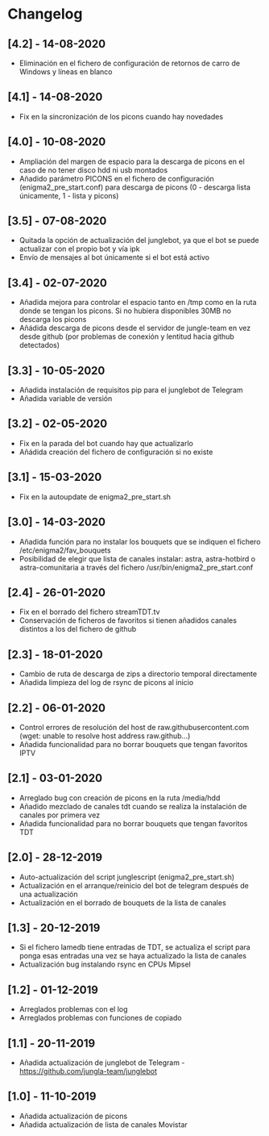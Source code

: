 # Changelog

## [4.2] - 14-08-2020

- Eliminación en el fichero de configuración de retornos de carro de Windows y líneas en blanco

## [4.1] - 14-08-2020

- Fix en la sincronización de los picons cuando hay novedades

## [4.0] - 10-08-2020

- Ampliación del margen de espacio para la descarga de picons en el caso de no tener disco hdd ni usb montados 
- Añadido parámetro PICONS en el fichero de configuración (enigma2_pre_start.conf) para descarga de picons (0 - descarga lista únicamente, 1 - lista y picons)

## [3.5] - 07-08-2020

- Quitada la opción de actualización del junglebot, ya que el bot se puede actualizar con el propio bot y vía ipk
- Envío de mensajes al bot únicamente si el bot está activo

## [3.4] - 02-07-2020

- Añadida mejora para controlar el espacio tanto en /tmp como en la ruta donde se tengan los picons. Si no hubiera disponibles 30MB no descarga los picons
- Añádida descarga de picons desde el servidor de jungle-team en vez desde github (por problemas de conexión y lentitud hacia github detectados)

## [3.3] - 10-05-2020

- Añadida instalación de requisitos pip para el junglebot de Telegram
- Añadida variable de versión 

## [3.2] - 02-05-2020

- Fix en la parada del bot cuando hay que actualizarlo
- Añádida creación del fichero de configuración si no existe

## [3.1] - 15-03-2020

- Fix en la autoupdate de enigma2_pre_start.sh

## [3.0] - 14-03-2020

- Añadida función para no instalar los bouquets que se indiquen el fichero /etc/enigma2/fav_bouquets
- Posibilidad de elegir que lista de canales instalar: astra, astra-hotbird o astra-comunitaria a través del fichero /usr/bin/enigma2_pre_start.conf

## [2.4] - 26-01-2020

- Fix en el borrado del fichero streamTDT.tv
- Conservación de ficheros de favoritos si tienen añadidos canales distintos a los del fichero de github

## [2.3] - 18-01-2020

- Cambio de ruta de descarga de zips a directorio temporal directamente
- Añadida limpieza del log de rsync de picons al inicio

## [2.2] - 06-01-2020

- Control errores de resolución del host de raw.githubusercontent.com (wget: unable to resolve host address raw.github...)
- Añadida funcionalidad para no borrar bouquets que tengan favoritos IPTV

## [2.1] - 03-01-2020

- Arreglado bug con creación de picons en la ruta /media/hdd
- Añadido mezclado de canales tdt cuando se realiza la instalación de canales por primera vez
- Añadida funcionalidad para no borrar bouquets que tengan favoritos TDT
    
## [2.0] - 28-12-2019

- Auto-actualización del script junglescript (enigma2_pre_start.sh)
- Actualización en el arranque/reinicio del bot de telegram después de una actualización
- Actualización en el borrado de bouquets de la lista de canales

## [1.3] - 20-12-2019

- Si el fichero lamedb tiene entradas de TDT, se actualiza el script para ponga esas entradas una vez se haya actualizado la lista de canales
- Actualización bug instalando rsync en CPUs Mipsel

## [1.2] - 01-12-2019

- Arreglados problemas con el log
- Arreglados problemas con funciones de copiado

## [1.1] - 20-11-2019

- Añadida actualización de junglebot de Telegram - https://github.com/jungla-team/junglebot

## [1.0] - 11-10-2019

- Añadida actualización de picons
- Añadida actualización de lista de canales Movistar
